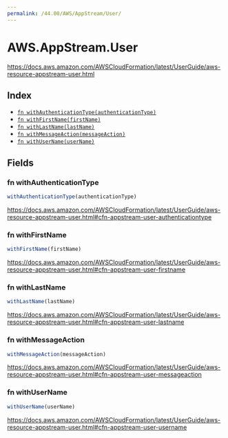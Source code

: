 ```yaml
---
permalink: /44.00/AWS/AppStream/User/
---
```


# AWS.AppStream.User

https://docs.aws.amazon.com/AWSCloudFormation/latest/UserGuide/aws-resource-appstream-user.html

## Index

* [`fn withAuthenticationType(authenticationType)`](#fn-withauthenticationtype)
* [`fn withFirstName(firstName)`](#fn-withfirstname)
* [`fn withLastName(lastName)`](#fn-withlastname)
* [`fn withMessageAction(messageAction)`](#fn-withmessageaction)
* [`fn withUserName(userName)`](#fn-withusername)

## Fields

### fn withAuthenticationType

```ts
withAuthenticationType(authenticationType)
```

https://docs.aws.amazon.com/AWSCloudFormation/latest/UserGuide/aws-resource-appstream-user.html#cfn-appstream-user-authenticationtype

### fn withFirstName

```ts
withFirstName(firstName)
```

https://docs.aws.amazon.com/AWSCloudFormation/latest/UserGuide/aws-resource-appstream-user.html#cfn-appstream-user-firstname

### fn withLastName

```ts
withLastName(lastName)
```

https://docs.aws.amazon.com/AWSCloudFormation/latest/UserGuide/aws-resource-appstream-user.html#cfn-appstream-user-lastname

### fn withMessageAction

```ts
withMessageAction(messageAction)
```

https://docs.aws.amazon.com/AWSCloudFormation/latest/UserGuide/aws-resource-appstream-user.html#cfn-appstream-user-messageaction

### fn withUserName

```ts
withUserName(userName)
```

https://docs.aws.amazon.com/AWSCloudFormation/latest/UserGuide/aws-resource-appstream-user.html#cfn-appstream-user-username